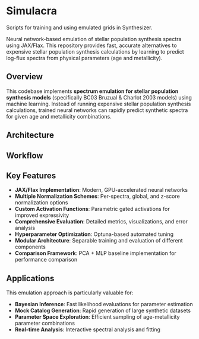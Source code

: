 # Simulacra
Scripts for training and using emulated grids in Synthesizer.

Neural network-based emulation of stellar population synthesis spectra using JAX/Flax. This repository provides fast, accurate alternatives to expensive stellar population synthesis calculations by learning to predict log-flux spectra from physical parameters (age and metallicity).

## Overview

This codebase implements **spectrum emulation for stellar population synthesis models** (specifically BC03 Bruzual & Charlot 2003 models) using machine learning. Instead of running expensive stellar population synthesis calculations, trained neural networks can rapidly predict synthetic spectra for given age and metallicity combinations.

## Architecture

## Workflow

## Key Features

- **JAX/Flax Implementation**: Modern, GPU-accelerated neural networks
- **Multiple Normalization Schemes**: Per-spectra, global, and z-score normalization options
- **Custom Activation Functions**: Parametric gated activations for improved expressivity
- **Comprehensive Evaluation**: Detailed metrics, visualizations, and error analysis
- **Hyperparameter Optimization**: Optuna-based automated tuning
- **Modular Architecture**: Separable training and evaluation of different components
- **Comparison Framework**: PCA + MLP baseline implementation for performance comparison

## Applications

This emulation approach is particularly valuable for:
- **Bayesian Inference**: Fast likelihood evaluations for parameter estimation
- **Mock Catalog Generation**: Rapid generation of large synthetic datasets
- **Parameter Space Exploration**: Efficient sampling of age-metallicity parameter combinations
- **Real-time Analysis**: Interactive spectral analysis and fitting

